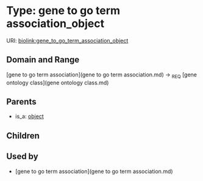 
# Type: gene to go term association_object




URI: [biolink:gene_to_go_term_association_object](https://w3id.org/biolink/vocab/gene_to_go_term_association_object)


## Domain and Range

[gene to go term association](gene to go term association.md) ->  <sub>REQ</sub> [gene ontology class](gene ontology class.md)

## Parents

 *  is_a: [object](functional_association_object.md)

## Children


## Used by

 * [gene to go term association](gene to go term association.md)
